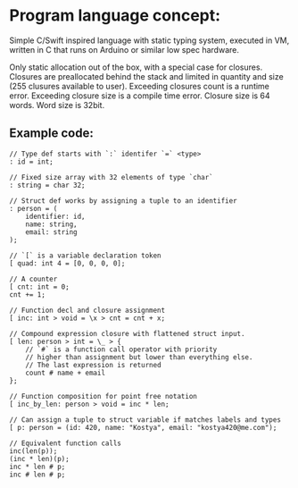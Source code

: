 # Program language concept:

Simple C/Swift inspired language with static typing system,
executed in VM, written in C that runs on Arduino or similar low spec hardware.

Only static allocation out of the box, with a special case for closures.
Closures are preallocated behind the stack and limited in quantity and size (255 clusures available to user).
Exceeding closures count is a runtime error. Exceeding closure size is a compile time error.
Closure size is 64 words. Word size is 32bit.

## Example code:

```
// Type def starts with `:` identifer `=` <type>
: id = int;

// Fixed size array with 32 elements of type `char`
: string = char 32;

// Struct def works by assigning a tuple to an identifier
: person = (
	identifier: id,
	name: string,
	email: string
);

// `[` is a variable declaration token
[ quad: int 4 = [0, 0, 0, 0];

// A counter
[ cnt: int = 0;
cnt += 1;

// Function decl and closure assignment
[ inc: int > void = \x > cnt = cnt + x;

// Compound expression closure with flattened struct input.
[ len: person > int = \_ > {
	// `#` is a function call operator with priority
	// higher than assignment but lower than everything else.
	// The last expression is returned
	count # name + email
};

// Function composition for point free notation
[ inc_by_len: person > void = inc * len;

// Can assign a tuple to struct variable if matches labels and types
[ p: person = (id: 420, name: "Kostya", email: "kostya420@me.com");

// Equivalent function calls
inc(len(p));
(inc * len)(p);
inc * len # p;
inc # len # p;
```
